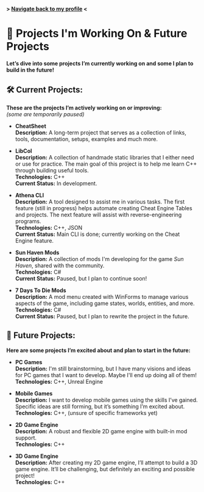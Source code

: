 **> [Navigate back to my profile](https://github.com/Rx4Byte) <**

# 🔨 Projects I'm Working On & Future Projects
**Let’s dive into some projects I’m currently working on and some I plan to build in the future!**

## 🛠️ Current Projects:
**These are the projects I’m actively working on or improving:**  
_(some are temporarily paused)_

* **CheatSheet**  
   **Description:** A long-term project that serves as a collection of links, tools, documentation, setups, examples and much more.  

* **LibCol**  
   **Description:** A collection of handmade static libraries that I either need or use for practice. The main goal of this project is to help me learn C++ through building useful tools.  
   **Technologies:** C++  
   **Current Status:** In development.

* **Athena CLI**  
   **Description:** A tool designed to assist me in various tasks. The first feature (still in progress) helps automate creating Cheat Engine Tables and projects. The next feature will assist with reverse-engineering programs.  
   **Technologies:** C++, JSON  
   **Current Status:** Main CLI is done; currently working on the Cheat Engine feature.

* **Sun Haven Mods**  
   **Description:** A collection of mods I'm developing for the game *Sun Haven*, shared with the community.  
   **Technologies:** C#  
   **Current Status:** Paused, but I plan to continue soon!

* **7 Days To Die Mods**  
   **Description:** A mod menu created with WinForms to manage various aspects of the game, including game states, worlds, entities, and more.  
   **Technologies:** C#  
   **Current Status:** Paused, but I plan to rewrite the project in the future.

## 🚀 Future Projects:
**Here are some projects I’m excited about and plan to start in the future:**  

* **PC Games**  
   **Description:** I'm still brainstorming, but I have many visions and ideas for PC games that I want to develop. Maybe I'll end up doing all of them!  
   **Technologies:** C++, Unreal Engine

* **Mobile Games**  
   **Description:** I want to develop mobile games using the skills I’ve gained. Specific ideas are still forming, but it’s something I’m excited about.  
   **Technologies:** C++, (unsure of specific frameworks yet)
   
* **2D Game Engine**  
   **Description:** A robust and flexible 2D game engine with built-in mod support.  
   **Technologies:** C++

* **3D Game Engine**  
   **Description:** After creating my 2D game engine, I’ll attempt to build a 3D game engine. It’ll be challenging, but definitely an exciting and possible project!  
   **Technologies:** C++
